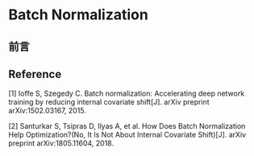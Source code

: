 # Batch Normalization

## 前言



## Reference

[1] Ioffe S, Szegedy C. Batch normalization: Accelerating deep network training by reducing internal covariate shift[J]. arXiv preprint arXiv:1502.03167, 2015.

[2] Santurkar S, Tsipras D, Ilyas A, et al. How Does Batch Normalization Help Optimization?(No, It Is Not About Internal Covariate Shift)[J]. arXiv preprint arXiv:1805.11604, 2018.